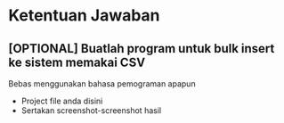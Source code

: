 
# Ketentuan Jawaban

## [OPTIONAL] Buatlah program untuk bulk insert ke sistem memakai CSV

Bebas menggunakan bahasa pemograman apapun

- Project file anda disini
- Sertakan screenshot-screenshot hasil
